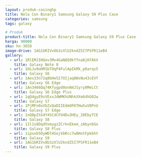 ```yaml
---
layout: produk-casinghp
title: Nola Con Binary1 Samsung Galaxy S9 Plus Case
categories: samsung
tags: galaxy

# Produk
product-title: Nola Con Binary1 Samsung Galaxy S9 Plus Case
harga: 90000
sku: hn-3658
image-drive: 1AG1bRIVv8b3zXlU2kndZ5I7PSFR11eB4
gallery:
  - url: 1RlEMJIHQov3Mx4GaN8Q9kffna8jH7AkV
    title: Galaxy Note 8
  - url: 1HiJu9oHRSbTOqP4FulApIkMX_p0arqs5
    title: Galaxy S6
  - url: 1Aes33n72q8bHe5I7OIjaq8WsNu43cEVf
    title: Galaxy S6 Edge
  - url: 1An3466Qq74Kfygpd0onN4JIyry8MeLCt
    title: Galaxy S6 Edge Plus
  - url: 1qQ4gyE9sVExxJdWMKhUNhkXXe64hG02w
    title: Galaxy S7
  - url: 1PjMFn0xVbZxQaDIIEdmOFKTHw5uV8PnU
    title: Galaxy S7 Edge
  - url: 1nQ0pZtG4Y4SCdCFU4Du3HEy_28EbyTCE
    title: Galaxy S8
  - url: 11l1s8DqdVxmygzZCrknEkem_zAbynbGo
    title: Galaxy S8 Plus
  - url: 1ipuxb5OyWDlHSejkbRcc7w8HotFpkbht
    title: Galaxy S9
  - url: 1AG1bRIVv8b3zXlU2kndZ5I7PSFR11eB4
    title: Galaxy S9 Plus
---
```

